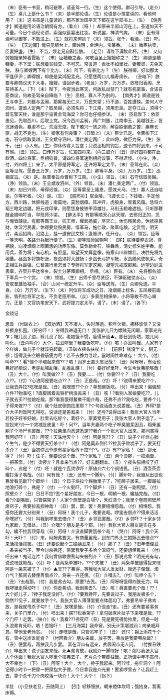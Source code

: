 <!-- { "loadSidebar": true } -->
（末）臣有一书室，稍可避寒，请圣驾一行。（生）这个使得。卿可引导。（走介）（生）桌儿上是什么书？（末）是半部论语。（生）论语是小孩童读的，看他何用？（末）这书虽是儿童读的，那齐家治国平天下都在这半部书上。（生）
【倘秀才】卿道是用论语治朝纲有方，（看介）〔呀！〕却原来半部山河在上。圣道如天不可量。今日个谈经论讲，索强似筵宴出红妆。听说罢，神清气爽。
（末）臣有薄酒可以御寒，不敢进上。（生）就将来何妨？（末）领旨。张千，看酒。（丑）吓。（生）
【天边雁】俺只见银台上，画烛明；金炉内，宝篆香。
（末）微臣执壶，臣妻把盏。（生）
不当，烦老兄自斟佳酿。
（老旦）请陛下满飮此杯。（生）
又何劳嫂嫂亲捧着霞觞？
（末）臣糟糠之妻，何敢当圣上嫂嫂称之？（生）
卿道是糟糠妻，不下堂；朕想着贫贱交，不可忘。常言道：表壮不如里壮。妻若贤，夫免灾殃。
朕与卿嫂两下有个比方。（末）陛下，有甚比方？（生）
朕得卿，好似那太甲逢伊尹；卿得嫂，却便是梁鸿配孟光。只愿恁两口儿福寿绵长。
（丑暗下）朕要与卿商议天下大事，嫂嫂，请回步者。（老旦）万岁，万万岁。敛袵归香阁，烹茶待圣人。（下）（末）陛下，今夜当此寒天，何故私出禁门？就有机密事，合该召臣商议，何故圣驾亲自降临？（生）丞相，寡人不为别的。
【倘秀才】卿道是钱王与李王，刘鋹与孟昶，那厮每无仁义，万民失望；行不道，百姓遭殃。差何人守泗州，遣谁人定两广？取吴越，必须名将；下江南，须用忠良。定夺江山，须得个碧玉擎天柱，谁是那宇宙黄金驾海梁？你可也仔细参详。
（末）臣启陛下：依臣愚见，先取西川，后取上党。况今西川孟昶，两广刘鋹，江南李王，吴越钱王，皆沉迷酒色，暴虐不仁，荒淫无度。陛下若兴一旅之师，解百姓倒悬之苦，疾卷长驱，战无不克也。（生）卿家有何良策？（丑暗上）（末）臣计已定。令曹彬下江南，石守信取吴越，王全斌守泗州，潘仁美定两广：此四将，微臣力保。（生）张千。（丑）小人有。（生）你休传寡人旨意；只说丞相的钧旨，速令四将到来，不可有悞。（丑）领旨。口传万岁旨，忙宣四将来。（内三鼓介）（丑）却好四将都在此飮酒。四位将军，丞相钧旨，请四位将军速到相府议事，不得迟悞。（小生，净，付，外四将上）来了。太平原是将军定，还许将军定太平。（末）圣驾在此。（众）臣等见驾。愿吾王万岁，万岁，万万岁。（生）卿等平身。（众）万万岁。（生）丞相宣旨。（末）是。赵普奉旨命曹彬下江南。（小生）领旨。（末）石守信取吴越。（净）领旨。（末）王全斌收泗州。（外）领旨。（末）潘仁美定两广。（付）领旨。（末）刻日兴师，毋得迟悞。（众）臣等蒙圣上隆恩，愿效犬马。（生）寡人还自晓谕，尔等听者。（众）是。（生）
【脱布衫】取金陵，飞渡长江；下钱塘，平定他方。西川路，休辞栈道；南蛮地，莫愁烟瘴。阵冲开，虎狼身，冒着风霜。恁将六韬三略定边疆，把元戎印掌。则愿恁身披铁甲添雄壮，马衔玉勒难遮挡。只听那鞭敲金镫响叮当，早班师汴梁。
【醉太平】有那等顺天心达天理，去邪归正的，恁与俺皆疎放。有那等霸王业，抗王师，耀武扬威，尽灭亡。休伤残民命，休掳掠民财，休淫污民妻，休得要烧毁民房。惜军马，施仁政，聚草屯粮。定赏罚，明天讨，柔远招降。沿路上，挂一道安民文榜；逢赈济，任开仓。
（众）领旨。臣等一等天明，各路分兵起行便了。（生）卿等班师回朝呵：
【尾】朕待要整衣冠，尊相貌，向凌烟阁上图画恁的功臣形像。莫负勒金石，铭彝鼎，清史标名姓字香。能用兵，善为将；有心机，有胆量。仰望天文算星像，俯察山川辨雄壮。决胜先将九地量。昼战多将旗帜张，夜战须将大鼓扬；步战长弓护军帐，水战随风使帆桨。奇正相生兵最强，仁智兼行勇怎当？专听将军定这厢，凝望元戎取那厢。远望边庭进表章，齐贺升平达帝乡。裂土分茅拜卿相。
丞相。（末）臣有。（末）
先将那各部下军兵一个个赏。
（末）领旨。（生）出师千里尽贤臣，不弹驱驰仗赤心。（众）管取羣雄皆袖手。（合）山河一统定升平。（众）臣等送驾。（生）众卿免送。平身。（众）万万岁。（生下）（末）列位将军成功之日，凌烟阁上标名，五凤楼前画影，皆列位将军之名，不负老臣所举。（众）多蒙丞相保举，小将等敢不尽心竭力。正是：文官执笔安天下，武将提刀定太平。请了。（末）请了。（各下）
 
金锁记
 
思饭
（付破衣上）
【双劝酒】天不凑人，失时落运。积年欠银，挪移谁信？又没处捱身扎囤。〔好穷吓！〕穷得我进退无门！
我张驴儿只为嫖赌无闲暇，家事光光乍；帽儿没了边，裤儿没了衩。老娘饿不惯，瘦得牙齿▲。卽日到街坊，娘儿同叫化。（丑内叫介）大个，拉厾啰里？我要饭吃吓。（付）咳！亦厾叫哉。人家有子个样娘，做儿子个就该穷起哉。（丑破衣摇头扶杖上）
【前腔】钱没半文，粥无一顿；饿得我头空眼昏筋疲力尽！若不去挣力寻趁，霎时间性命难存！
大个。（付）叫命??！看?僵个冷魂起来做??？咳！阎罗王直头忘记哉！（丑）阿呀呀，有话也弗好好能说，老是乱喊乱嚷，乱推乱磢！（付）要好好里吓，今生今世弗能够哉！（丑）大个。（付）叫我做??？（丑）我要......（付）你要??个？（丑）我要吃点??。（付）?心浪阿是要吃点??？（丑）正是哉。（付）吓！?说得来要吃??个，让我去弄拉?吃嘿是哉。（丑）我嘿想??个介？单想碗饭吃。（付）啐出来！偏偏想介件??物事吃！?直脚困着厾铁铲柄浪厾来！（丑）咳！?看别人家娘要吃??，儿子就去买??拉娘吃哉。那?看我饿得鳖鮝干能介哉，还弗不点??我吃吃，要养个儿子得来做??？（付）我个肚皮倒饱拉里耶？?个句说话直头说差哉。（丑）养得?是介大子列饭阿无得吃，说话还是差厾来！（付）还亏?说得出来！我张大官人当年若投子好爷好娘，肚里去吃好个，着好个，家婆受用子；我张大官人倒子运了，一投投来?介一个敛减肚皮里！吓！问??，当年夫妻两个吃子呷臭脑浆困厾，稻柴里躺子个冷尸也罢哉，??个拉柴里向悉速悉速??我介一个张大官人出来，那间害得我阿好吓！（丑）阿呀！天诛地灭个！（付）阿是骂??？（丑）说子个样烂心肺个生气，是少不得要天打杀个?！（付）阿是莫非倒传??拉我子败忒子了，要天打杀介？（丑）当初你厾爷原有星家私传不拉?个?。（付）有??家私！（丑）那无得？（付）吓！住子，倒要说说个哉，??个家私？（丑）两个烫锣，一把酒壶，一把茶壶。（付）烫锣介？且拿来当点??，好去翻翻本。（丑）个夜头猫相咬了打碎个，弗是？（付）呸！就是个瓦烫锣吓！原値介六七个铜钱厾。（丑）酒壶茶壶纔打落子嘴哉。（付）阿有哉？（丑）还有一个脚炉。（付）脚炉吓，我自从出世也弗曾看见歇??个脚炉！（丑）个日子烘拉个棉胎里子了，?吃醉子居来，一脚蹋拉地浪打碎个，弗是？（付）一个火甏吓，??个脚炉！（丑）还有一副照壁。（付）照壁介？（丑）日日不拉?厾个星好朋友，今日一根，明朝一根，纔抽完哉。（付）看?介副嘴脸，只管摆架子！人家个照壁是白墡个，朱红漆个；我里个卷筒照壁芦席帘子，弗要拉厾揑神哉！（丑）罢，罢，罢！弗要相埋怨哉。（付）相埋怨，我搭你还要大分别来！（丑）阿呀！我个儿子，弗要说哉。啰里去借点??得来活活命嘿好?。（付）叫我到啰里去借介？（丑）乡邻厾罢哉。（付）乡邻吓？十家乡邻九家断，无借处。（丑）介嘿?个朋友是多个耶。（付）我张大官人朋友是实在多勾，纔不拉我顶穿哉（丑）阿呀！介没直脚要饿杀个哉！（哭介）阿呀！我个天吓！天吓！（付）来，阿姆弗要哭，有商量里哉，到东门外头三娘姨厾去借点??来活搭活搭罢。（丑）还要说起个三娘姨厾来！（付）那了？（丑）?旧年借俚厾一条夹被当子，至今讨杀弗还，带累我受子多哈个温闷气，还要想俚厾来！（付）呸出来！鬼话连片！我何曾借歇俚厾勾夹被列介？（丑）那说弗曾？明光光有勾，说说嘿就赖哉。（付）吓！是两条单被吓，??个夹被？（丑）两条单被缝得拢来嘿阿是一条夹被了？（付）▲无??了弗得，等我张大官人发发财，赎还子俚哉，淘介气？那间去替俚再借点??，将来一齐还俚。（丑）介嘿去?。（付）叫啰个去？（丑）?去哉那。（付）我是弗去勾，原要?去厾。（丑）阿呀呀饿得四肢无力，叫我啰里走得动吓！（付）你走弗动，我倒弗去?。（丑）咳！眞直要死个哉！??！大个好儿子，?搀子我走没好?。（付）?要我搀吓，先要说过子，我朋友极多个，倘然??见子，就要放手个?。我张大官人薄薄里要点体面勾了，弗要吊牢子弗肯放，是我就甩杀子勾?！（丑）放嘿是哉。（付）介没走?走。（丑）还有要紧事务来，关子门里介。（付）呸出来！摆??松香架子！拿勾破席片扯子下来嘿是哉，??个门吓！走罢。（扶介）咳！我看???弗死吓（丑）死是要死得势拉里，但是一时头浪弗肯死吓。咳！苦恼吓！
【三月海棠】我命窘，别无计策堪滋润；向亲戚拜恳，望他爱老怜贫。
（付）走嘿是哉，只管吊牢子！（丑）
还忖：锦上添花千个有，雪中送炭谁能肯？
（付回看介）朋友来哉，放子罢，弗放是我要甩杀哉?！（丑）便罢哉，再扶我几步罢。
富在深山有远亲，贫居闹市无人问。
（付推丑跌介）啐出来！说子朋友来哉，死▲弗肯放，我就介一脚嘿好！咳！削尽我张大官人个体面！我张大官人啰里个搭弗去子，乞亏杀个带脚柱哉。正所谓中年不丧母，大不幸也！（下）（丑）阿呀！大个，大个，搀子我起来。阿??哇，拖牢洞个！阿记得小时节一把尿一把屎抱大子俚，今日拿我是介光景！要紧啰里去？让我赶上去，拿个杀千刀个肉咬落一块介！大个！大个！（拐下）
 
羊肚
（小旦扶老旦，丑随同上）
【引】轻移慢扶，朝来倦体坎坷；强抬身，暂离床褥。
